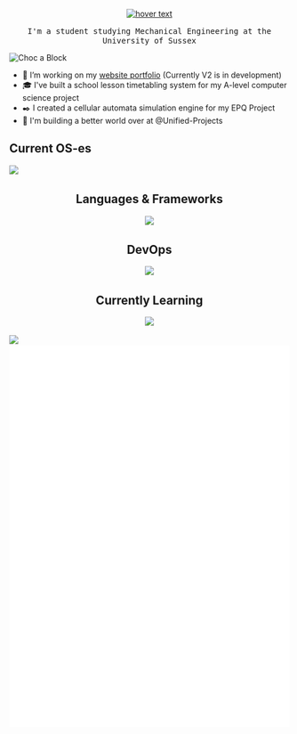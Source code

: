 <!-- <h1 align="center">Hi, I'm Olivier</h1> -->
 <p align='center'>
 <a href="https://olivierhinds.me"><img src="./intro2.gif" width="800" title="hover text"></a>
  </p>
  <p align='center'>
<p align="center">
  <samp>
I'm a student studying Mechanical Engineering at the University of Sussex
  </samp>
</p>
<img src="https://komarev.com/ghpvc/?username=Choc-a-Block&color=800080" alt="Choc a Block"/>

- :notebook_with_decorative_cover: I’m working on my [website portfolio](https://olivierhinds.me) (Currently V2 is in development)
- :mortar_board: I've built a school lesson timetabling system for my A-level computer science project
- :black_nib: I created a cellular automata simulation engine for my EPQ Project
- :wrench: I'm building a better world over at @Unified-Projects


<h2 align="left">Current OS-es</h2>
<p align="left">
  <a href="https://skillicons.dev">
    <img src="https://skillicons.dev/icons?i=windows,ubuntu,kali,mint" />
  </a>
</p>

<h2 align="center">Languages & Frameworks</h2>
<p align="center">
  <a href="https://skillicons.dev">
    <img src="https://skillicons.dev/icons?i=html,css,react,py,django,pytorch,nginx,java,js,ruby,postgres,regex,latex,svelte&perline=7" />
  </a>
</p>
<h2 align="center">DevOps</h2>
<p align="center">
  <a href="https://skillicons.dev">
    <img src="https://skillicons.dev/icons?i=git,github,gitlab,githubactions,docker,idea,vscode" />
  </a>
</p>
<h2 align="center">Currently Learning</h2>
<p align="center">
  <a href="https://skillicons.dev">
    <img src="https://skillicons.dev/icons?i=rust,kubernetes,vim,c,cpp,matlab" />
  </a>
</p>
<img align="" height="137px" src="https://github-readme-stats-one-rosy.vercel.app/api?username=choc-a-block&hide_title=true&hide_border=true&show_icons=true&count_private=true&line_height=21&theme=dracula" /> 

<picture>
  <img src="/github-metrics.svg" alt="Metrics">
</picture>
  </samp>
  </p>
